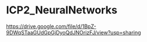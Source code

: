 # ICP2_NeuralNetworks
https://drive.google.com/file/d/1BpZ-9DWqSTaaGUdGpGjDyoQdJNOrizFJ/view?usp=sharing
